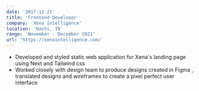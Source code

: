 ```yaml
---
date: '2017-12-21'
title: 'Frontend Developer'
company: 'Xena Intelligence'
location: 'Kochi, IN'
range: 'November - December 2021'
url: 'https://xenaintelligence.com/'
---
```


- Developed and styled static web application for Xena's landing page using Next and Tailwind css
- Worked closely with design team to produce designs created in Figma , translated designs and wireframes to create a pixel perfect user interface
